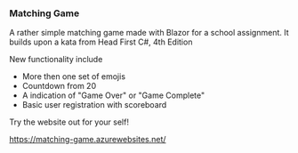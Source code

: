 ### Matching Game
A rather simple matching game made with Blazor for a school assignment. It builds upon a kata from Head First C#, 4th Edition

New functionality include
* More then one set of emojis
* Countdown from 20
* A indication of "Game Over" or "Game Complete"
* Basic user registration with scoreboard

Try the website out for your self!

https://matching-game.azurewebsites.net/
